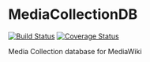 # MediaCollectionDB
[![Build Status](https://travis-ci.org/Commonists/MediaCollectionDB.svg?branch=master)](https://travis-ci.org/Commonists/MediaCollectionDB)
[![Coverage Status](https://coveralls.io/repos/Commonists/MediaCollectionDB/badge.svg?branch=master)](https://coveralls.io/r/Commonists/MediaCollectionDB?branch=master)

Media Collection database for MediaWiki
